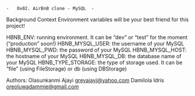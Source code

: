 	-	0x02. AirBnB clone - MySQL	-	

Background Context
Environment variables will be your best friend for this project!

HBNB_ENV: running environment. It can be “dev” or “test” for the moment (“production” soon!)
HBNB_MYSQL_USER: the username of your MySQL
HBNB_MYSQL_PWD: the password of your MySQL
HBNB_MYSQL_HOST: the hostname of your MySQL
HBNB_MYSQL_DB: the database name of your MySQL
HBNB_TYPE_STORAGE: the type of storage used. It can be “file” (using FileStorage) or db (using DBStorage)

Authors:	Olasunkanmi Ajayi <greyajayi@yahoo.com>
		Damilola Idris	<oreoluwadammie@gmail.com>
